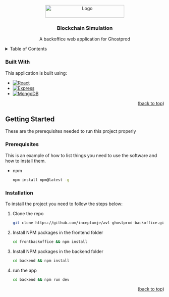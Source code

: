<!-- PROJECT LOGO -->
<br />
<div align="center">
  <a href="https://github.com/inceptumje/avl-ghostprod-backoffice">
    <img src="https://ghostprod.net/static/media/logoLight.86f149bc280b98b6e318.png" alt="Logo" width="250" height="40">
  </a>

  <h3 align="center">Blockchain Simulation</h3>

  <p align="center">
    A backoffice web application for Ghostprod
  </p>
</div>



<!-- TABLE OF CONTENTS -->
<details>
  <summary>Table of Contents</summary>
  <ol>
    <li>
      <a href="#built-with">About The Project</a>
      <ul>
        <li><a href="#built-with">Built With</a></li>
      </ul>
    </li>
    <li>
      <a href="#getting-started">Getting Started</a>
      <ul>
        <li><a href="#prerequisites">Prerequisites</a></li>
        <li><a href="#installation">Installation</a></li>
      </ul>
    </li>
  </ol>
</details>



### Built With

This application is built using:

* [![React][React.js]][React-url]
* [![Express][Express.js]][Express-url]
* [![MongoDB][Mongodb.js]][Mongodb-url]

<p align="right">(<a href="#readme-top">back to top</a>)</p>



<!-- GETTING STARTED -->
## Getting Started

These are the prerequisites needed to run this project properly 

### Prerequisites

This is an example of how to list things you need to use the software and how to install them.
* npm
  ```sh
  npm install npm@latest -g
  ```

### Installation

To install the project you need to follow the steps below:

1. Clone the repo
   ```sh
   git clone https://github.com/inceptumje/avl-ghostprod-backoffice.git
   ```
2. Install NPM packages in the frontend folder
   ```sh
   cd frontbackoffice && npm install
   ```
3. Install NPM packages in the backend folder
   ```sh
   cd backend && npm install
   ```
4. run the app
   ```sh
   cd backend && npm run dev
   ```

<p align="right">(<a href="#readme-top">back to top</a>)</p>



<!-- MARKDOWN LINKS & IMAGES -->
<!-- https://www.markdownguide.org/basic-syntax/#reference-style-links -->
[React.js]: https://img.shields.io/badge/React-20232A?style=for-the-badge&logo=react&logoColor=61DAFB
[React-url]: https://reactjs.org/
[Express.js]: https://img.shields.io/badge/Express.js-404D59?style=for-the-badge
[Express-url]: https://expressjs.com
[Mongodb.js]: https://img.shields.io/badge/MongoDB-4EA94B?style=for-the-badge&logo=mongodb&logoColor=white
[Mongodb-url]: https://www.mongodb.com
